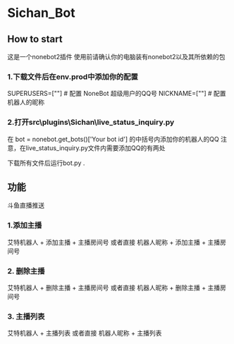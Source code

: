 # Sichan_Bot

## How to start

这是一个nonebot2插件
使用前请确认你的电脑装有nonebot2以及其所依赖的包

### 1.下载文件后在env.prod中添加你的配置
SUPERUSERS=[""]  # 配置 NoneBot 超级用户的QQ号
NICKNAME=[""]  # 配置机器人的昵称

### 2.打开src\plugins\Sichan\live_status_inquiry.py


在 bot = nonebot.get_bots()['Your bot id'] 的中括号内添加你的机器人的QQ
注意，在live_status_inquiry.py文件内需要添加QQ的有两处

下载所有文件后运行bot.py .

## 功能

斗鱼直播推送 

### 1.添加主播
  艾特机器人 + 添加主播 + 主播房间号 或者直接 机器人昵称 + 添加主播 + 主播房间号

### 2. 删除主播
  艾特机器人 + 删除主播 + 主播房间号 或者直接 机器人昵称 + 删除主播 + 主播房间号
  
### 3. 主播列表
  艾特机器人 + 主播列表 或者直接 机器人昵称 + 主播列表
  
